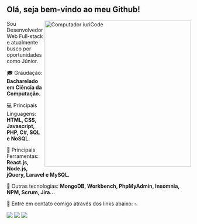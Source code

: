<h2>Olá, seja bem-vindo ao meu Github!</h2>

<img src="https://raw.githubusercontent.com/MicaelliMedeiros/micaellimedeiros/master/image/computer-illustration.png" min-width="400px" max-width="400px" width="400px" align="right" alt="Computador iuriCode">

<p align="left"> 
  Sou Desenvolvedor Web Full-stack e atualmente busco por oportunidades como Júnior.
</p>

<p align="left">
  🎓 Graudação: <strong>Bacharelado em Ciência da Computação.</strong>
</p>

<p align="left">
  💻 Principais Linguagens: <strong>HTML, CSS, Javascript, PHP, C#, SQL e NoSQL.</strong>
</p>

<p align="left">
  🔨 Principais Ferramentas: <strong>React.js, Node.js, jQuery, Laravel e MySQL.</strong>
</p>

<p align="left">
  💼 Outras tecnologias: <strong>MongoDB, Workbench, PhpMyAdmin, Insomnia, NPM, Scrum, Jira...</strong>
</p>

<p align="left">
  💌 Entre em contato comigo através dos links abaixo: ⤵️
</p>

<p align="left">
  <a href="https://www.linkedin.com/in/gustavo-silva-souza/" target="_blank" alt="Linkedin">
  <img src="https://img.shields.io/badge/-Linkedin-0e76a8?style=flat-square&logo=Linkedin&logoColor=white&link=https://www.linkedin.com/in/gustavo-silva-souza/" /></a>

  <a href="https://api.whatsapp.com/send?phone=5511947472059&text=Ol%C3%A1!%20" target="_blank" alt="WhatsApp">
  <img src="https://img.shields.io/badge/-WhatsApp-25d366?style=flat-square&labelColor=25d366&logo=whatsapp&logoColor=white&link=https://api.whatsapp.com/send?phone=5511947472059&text=Ol%C3%A1!%20"/></a>

  <a href="https://www.instagram.com/xsou_zack/" target="_blank" alt="Instagram">
  <img src="https://img.shields.io/badge/-Instagram-DF0174?style=flat-square&labelColor=DF0174&logo=instagram&logoColor=white&link=https://www.instagram.com/xsou_zack/"/></a>
</p>  
